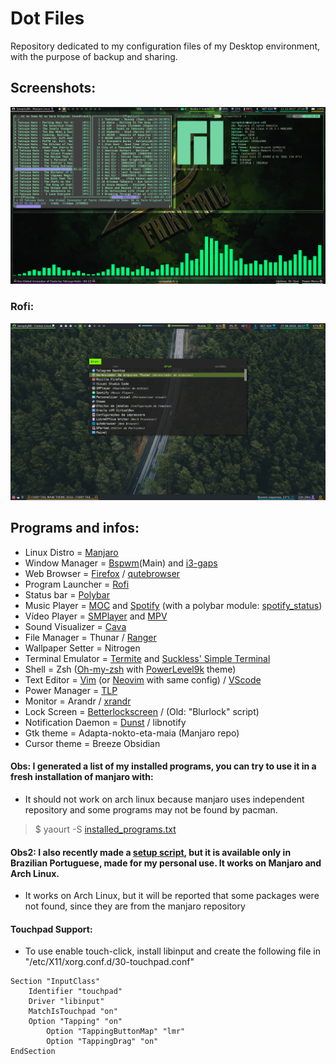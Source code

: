 # Dot Files
Repository dedicated to my configuration files of my Desktop environment, with the purpose of backup and sharing.

## Screenshots:

![Screenshot-1](https://github.com/SeraphyBR/DotFiles/blob/master/Screenshots/Screenshot1.png "Screenshot 1")

### Rofi:

![Screenshot-2]( https://github.com/SeraphyBR/DotFiles/blob/master/Screenshots/Screenshot2.png "Screenshot 2")

## Programs and infos:
* Linux Distro =        [Manjaro](https://manjaro.org/)
* Window Manager =      [Bspwm](https://github.com/baskerville/bspwm)(Main) and [i3-gaps](https://github.com/Airblader/i3)
* Web Browser =         [Firefox](https://www.mozilla.org/pt-BR/firefox/new/) / [qutebrowser](https://qutebrowser.org/)
* Program Launcher =    [Rofi](https://github.com/DaveDavenport/rofi)
* Status bar =          [Polybar](https://github.com/jaagr/polybar)
* Music Player =        [MOC](https://github.com/jonsafari/mocp) and [Spotify](https://www.spotify.com/) (with a polybar module: [spotify_status](https://github.com/Jvanrhijn/polybar-spotify))
* Vídeo Player =        [SMPlayer](https://www.smplayer.info/) and [MPV](https://mpv.io/)
* Sound Visualizer =    [Cava](https://github.com/karlstav/cava)
* File Manager =        Thunar / [Ranger](https://github.com/ranger/ranger)
* Wallpaper Setter =    Nitrogen
* Terminal Emulator =   [Termite](https://github.com/thestinger/termite) and [Suckless' Simple Terminal](https://github.com/SeraphyBR/st)
* Shell =               Zsh ([Oh-my-zsh](https://github.com/robbyrussell/oh-my-zsh) with [PowerLevel9k](https://github.com/bhilburn/powerlevel9k) theme)
* Text Editor =         [Vim](https://github.com/vim/vim) (or [Neovim](https://github.com/neovim/neovim) with same config) / [VScode](https://github.com/Microsoft/vscode)
* Power Manager =       [TLP](http://linrunner.de/en/tlp/docs/tlp-linux-advanced-power-management.html )
* Monitor =             Arandr / [xrandr](https://wiki.archlinux.org/index.php/xrandr)  
* Lock Screen =         [Betterlockscreen](https://github.com/pavanjadhaw/betterlockscreen) / (Old: "Blurlock" script)
* Notification Daemon =  [Dunst](https://github.com/dunst-project/dunst) / libnotify
* Gtk theme =           Adapta-nokto-eta-maia (Manjaro repo)
* Cursor theme =        Breeze Obsidian



#### Obs: I generated a list of my installed programs, you can try to use it in a fresh installation of manjaro with:
* It should not work on arch linux because manjaro uses independent repository and some programs may not be found by pacman.


> $ yaourt -S [installed_programs.txt](https://github.com/SeraphyBR/DotFiles/blob/master/installed_programs.txt)

#### Obs2: I also recently made a [setup script](https://github.com/SeraphyBR/DotFiles/blob/master/setup-dotfiles.sh), but it is available only in Brazilian Portuguese, made for my personal use. It works on Manjaro and Arch Linux.
* It works on Arch Linux, but it will be reported that some packages were not found, since they are from the manjaro repository
#### Touchpad Support: 
* To use enable touch-click, install libinput and create the following file in "/etc/X11/xorg.conf.d/30-touchpad.conf"

```  
Section "InputClass"
	Identifier "touchpad"
	Driver "libinput"
	MatchIsTouchpad "on"
	Option "Tapping" "on"
        Option "TappingButtonMap" "lmr"
        Option "TappingDrag" "on"
EndSection 	
```





